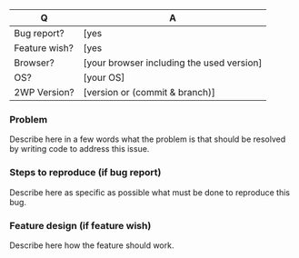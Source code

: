| Q             | A
| ------------- | ---
| Bug report?   | [yes|no]
| Feature wish? | [yes|no]
| Browser?      | [your browser including the used version]
| OS?           | [your OS]
| 2WP Version?  | [version or (commit & branch)]

### Problem

Describe here in a few words what the problem is that should be resolved
by writing code to address this issue.

### Steps to reproduce (if bug report)

Describe here as specific as possible what must be done to reproduce
this bug.

### Feature design (if feature wish)

Describe here how the feature should work.
